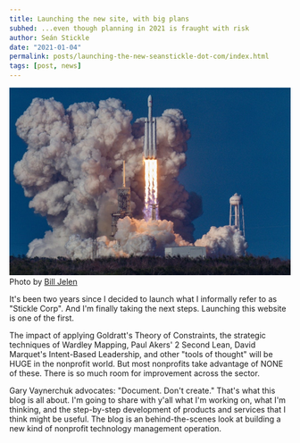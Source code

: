 ```yaml
---
title: Launching the new site, with big plans
subhed: ...even though planning in 2021 is fraught with risk
author: Seán Stickle
date: "2021-01-04"
permalink: posts/launching-the-new-seanstickle-dot-com/index.html
tags: [post, news]
---
```


<div>
    <img src="/images/falcon-heavy.jpg" alt="SpaceX Falcon Heavy rocket launching into space">
    <span class="text-sm text-gray-400">Photo by <a class="text-gray-400" href="https://unsplash.com/@billjelen?utm_source=unsplash&amp;utm_medium=referral&amp;utm_content=creditCopyText">Bill Jelen</a></span>
</div>

It's been two years since I decided to launch what I informally refer to as "Stickle Corp". And I'm finally taking the next steps. Launching this website is one of the first.

The impact of applying Goldratt's Theory of Constraints, the strategic techniques of Wardley Mapping, Paul Akers' 2 Second Lean, David Marquet's Intent-Based Leadership, and other "tools of thought" will be HUGE in the nonprofit world. But most nonprofits take advantage of NONE of these. There is so much room for improvement across the sector.

Gary Vaynerchuk advocates: "Document. Don't create." That's what this blog is all about. I'm going to share with y'all what I'm working on, what I'm thinking, and the step-by-step development of products and services that I think might be useful. The blog is an behind-the-scenes look at building a new kind of nonprofit technology management operation.
